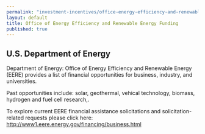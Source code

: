 ```yaml
---
permalink: "investment-incentives/office-energy-efficiency-and-renewable-energy-funding.html"
layout: default
title: Office of Energy Efficiency and Renewable Energy Funding
published: true
---
```


<H2>U.S. Department of Energy</h2>
<P>Department of Energy: Office of Energy Efficiency and Renewable Energy (EERE) provides a list of financial opportunities&nbsp;for business, industry, and universities. </p>
<P>Past opportunities include: solar, geothermal, vehical technology, biomass, hydrogen and fuel cell research,.&nbsp; </p>
<P>To explore current EERE financial assistance solicitations and solicitation-related requests please click here: <A href="http://www1.eere.energy.gov/financing/business.html">http://www1.eere.energy.gov/financing/business.html</a></p>